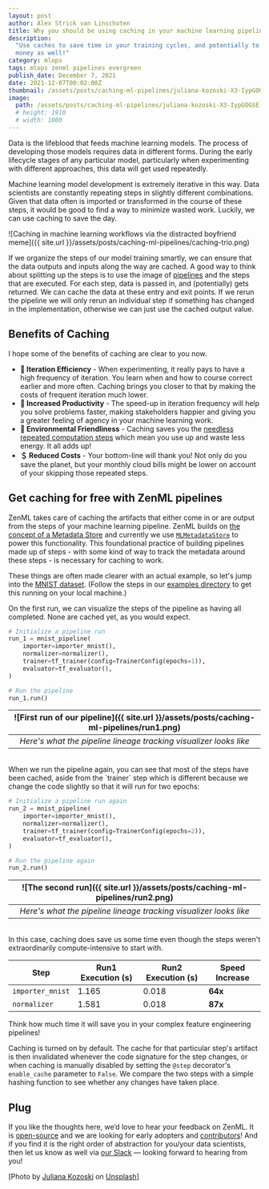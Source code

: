 ```yaml
---
layout: post
author: Alex Strick van Linschoten
title: Why you should be using caching in your machine learning pipelines
description:
  "Use caches to save time in your training cycles, and potentially to save some
  money as well!"
category: mlops
tags: mlops zenml pipelines evergreen
publish_date: December 7, 2021
date: 2021-12-07T00:02:00Z
thumbnail: /assets/posts/caching-ml-pipelines/juliana-kozoski-X3-IypGOGSE-unsplash.jpg
image:
  path: /assets/posts/caching-ml-pipelines/juliana-kozoski-X3-IypGOGSE-unsplash.jpg
  # height: 1910
  # width: 1000
---
```


Data is the lifeblood that feeds machine learning models. The process of
developing those models requires data in different forms. During the early
lifecycle stages of any particular model, particularly when experimenting with
different approaches, this data will get used repeatedly.

Machine learning model development is extremely iterative in this way. Data
scientists are constantly repeating steps in slightly different combinations.
Given that data often is imported or transformed in the course of these steps,
it would be good to find a way to minimize wasted work. Luckily, we can use
caching to save the day.

![Caching in machine learning workflows via the distracted boyfriend meme]({{ site.url }}/assets/posts/caching-ml-pipelines/caching-trio.png)

If we organize the steps of our model training smartly, we can ensure that the
data outputs and inputs along the way are cached. A good way to think about
splitting up the steps is to use the image of
[pipelines](https://blog.zenml.io/tag/pipelines/) and the steps that are
executed. For each step, data is passed in, and (potentially) gets returned. We
can cache the data at these entry and exit points. If we rerun the pipeline we
will only rerun an individual step if something has changed in the
implementation, otherwise we can just use the cached output value.

## Benefits of Caching

I hope some of the benefits of caching are clear to you now.

- **🔁 Iteration Efficiency** - When experimenting, it really pays to have a
  high frequency of iteration. You learn when and how to course correct earlier
  and more often. Caching brings you closer to that by making the costs of
  frequent iteration much lower.
- **💪 Increased Productivity** - The speed-up in iteration frequency will help
  you solve problems faster, making stakeholders happier and giving you a
  greater feeling of agency in your machine learning work.
- **🌳 Environmental Friendliness** - Caching saves you the
  [needless repeated computation steps](https://machinelearning.piyasaa.com/greening-ai-rebooting-the-environmental-harms-of-machine/)
  which mean you use up and waste less energy. It all adds up!
- **＄ Reduced Costs** - Your bottom-line will thank you! Not only do you save
  the planet, but your monthly cloud bills might be lower on account of your
  skipping those repeated steps.

## Get caching for free with ZenML pipelines

ZenML takes care of caching the artifacts that either come in or are output from
the steps of your machine learning pipeline. ZenML builds on
[the concept of a Metadata Store](https://docs.zenml.io/v/0.13.2/mlops-stacks/metadata-stores) and
currently we use [`MLMetadataStore`](https://www.tensorflow.org/tfx/guide/mlmd)
to power this functionality. This foundational practice of building pipelines
made up of steps - with some kind of way to track the metadata around these
steps - is necessary for caching to work.

These things are often made clearer with an actual example, so let's jump into
the
[MNIST dataset](https://github.com/tensorflow/datasets/blob/master/tensorflow_datasets/image_classification/mnist.py).
(Follow the steps in our
[examples directory](https://github.com/zenml-io/zenml/tree/main/examples/)
to get this running on your local machine.)

On the first run, we can visualize the steps of the pipeline as having all
completed. None are cached yet, as you would expect.

```python
# Initialize a pipeline run
run_1 = mnist_pipeline(
    importer=importer_mnist(),
    normalizer=normalizer(),
    trainer=tf_trainer(config=TrainerConfig(epochs=1)),
    evaluator=tf_evaluator(),
)

# Run the pipeline
run_1.run()
```

| ![First run of our pipeline]({{ site.url }}/assets/posts/caching-ml-pipelines/run1.png) |
| :-------------------------------------------------------------------------: |
|      _Here's what the pipeline lineage tracking visualizer looks like_      |

<br>
When we run the pipeline again, you can see that most of the steps have been cached, aside from the `trainer` step which is different because we change the code slightly so that it will run for two epochs:

```python
# Initialize a pipeline run again
run_2 = mnist_pipeline(
    importer=importer_mnist(),
    normalizer=normalizer(),
    trainer=tf_trainer(config=TrainerConfig(epochs=2)),
    evaluator=tf_evaluator(),
)

# Run the pipeline again
run_2.run()
```

| ![The second run]({{ site.url }}/assets/posts/caching-ml-pipelines/run2.png)  |
| :---------------------------------------------------------------: |
| _Here's what the pipeline lineage tracking visualizer looks like_ |

<br>
In this case, caching does save us some time even though the steps weren't extraordinarily compute-intensive to start with.

| Step             | Run1 Execution (s) | Run2 Execution (s) | Speed Increase |
| ---------------- | ------------------ | ------------------ | -------------- |
| `importer_mnist` | 1.165              | 0.018              | **64x**        |
| `normalizer`     | 1.581              | 0.018              | **87x**        |

Think how much time it will save you in your complex feature engineering
pipelines!

Caching is turned on by default. The cache for that particular step's artifact
is then invalidated whenever the code signature for the step changes, or when
caching is manually disabled by setting the `@step` decorator's `enable_cache`
parameter to `False`. We compare the two steps with a simple hashing function to
see whether any changes have taken place.

## Plug

If you like the thoughts here, we’d love to hear your feedback on ZenML. It is
[open-source](https://github.com/zenml-io/zenml) and we are looking for early
adopters and [contributors](https://github.com/zenml-io/zenml)! And if you find
it is the right order of abstraction for you/your data scientists, then let us
know as well via [our Slack](http://zenml.io/slack-invite) — looking forward to
hearing from you!

[Photo by
[Juliana Kozoski](https://unsplash.com/@jkozoski?utm_source=unsplash&utm_medium=referral&utm_content=creditCopyText)
on
[Unsplash](https://unsplash.com/s/photos/pipes?utm_source=unsplash&utm_medium=referral&utm_content=creditCopyText)]
